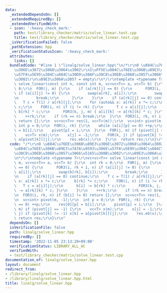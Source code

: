 ```yaml
---
data:
  _extendedDependsOn: []
  _extendedRequiredBy: []
  _extendedVerifiedWith:
  - icon: ':heavy_check_mark:'
    path: test/library_checker/matrix/solve_linear.test.cpp
    title: test/library_checker/matrix/solve_linear.test.cpp
  _isVerificationFailed: false
  _pathExtension: hpp
  _verificationStatusIcon: ':heavy_check_mark:'
  attributes:
    links: []
  bundledCode: "#line 1 \"linalg/solve_linear.hpp\"\n/*\r\n0 \u884C\u76EE\u306B\u89E3\
    \u306E\u3072\u3068\u3064\u3002\r\n1\uFF5E\u884C\u76EE\u306B\u89E3\u7A7A\u9593\u306E\
    \u57FA\u5E95\u304C\u884C\u30D9\u30AF\u30C8\u30EB\u3068\u3057\u3066\u5165\u308B\
    \u3002\r\n\u89E3\u306A\u3057 = empty\r\n*/\r\ntemplate <typename T>\r\nvc<vc<T>>\
    \ solve_linear(const int n, const int m, vc<vc<T>> a, vc<T> b) {\r\n  int rk =\
    \ 0;\r\n  FOR(j, m) {\r\n    if (a[rk][j] == 0) {\r\n      FOR3(i, rk + 1, n)\
    \ if (a[i][j] != 0) {\r\n        swap(a[rk], a[i]);\r\n        swap(b[rk], b[i]);\r\
    \n        break;\r\n      }\r\n    }\r\n    if (a[rk][j] == 0) continue;\r\n \
    \   T c = T(1) / a[rk][j];\r\n    for (auto&& x: a[rk]) x *= c;\r\n    b[rk] *=\
    \ c;\r\n    FOR(i, n) if (i != rk) {\r\n      T c = a[i][j];\r\n      b[i] -=\
    \ b[rk] * c;\r\n      FOR3(k, j, m) { a[i][k] -= a[rk][k] * c; }\r\n    }\r\n\
    \    ++rk;\r\n    if (rk == n) break;\r\n  }\r\n  FOR3(i, rk, n) if (b[i] != 0)\
    \ return {};\r\n  vc<vc<T>> res(1, vc<T>(m));\r\n  vc<int> pivot(m, -1);\r\n \
    \ int p = 0;\r\n  FOR(i, rk) {\r\n    while (a[i][p] == 0) ++p;\r\n    res[0][p]\
    \ = b[i];\r\n    pivot[p] = i;\r\n  }\r\n  FOR(j, m) if (pivot[j] == -1) {\r\n\
    \    vc<T> x(m);\r\n    x[j] = -1;\r\n    FOR(k, j) if (pivot[k] != -1) x[k] =\
    \ a[pivot[k]][j];\r\n    res.eb(x);\r\n  }\r\n  return res;\r\n}\r\n"
  code: "/*\r\n0 \u884C\u76EE\u306B\u89E3\u306E\u3072\u3068\u3064\u3002\r\n1\uFF5E\
    \u884C\u76EE\u306B\u89E3\u7A7A\u9593\u306E\u57FA\u5E95\u304C\u884C\u30D9\u30AF\
    \u30C8\u30EB\u3068\u3057\u3066\u5165\u308B\u3002\r\n\u89E3\u306A\u3057 = empty\r\
    \n*/\r\ntemplate <typename T>\r\nvc<vc<T>> solve_linear(const int n, const int\
    \ m, vc<vc<T>> a, vc<T> b) {\r\n  int rk = 0;\r\n  FOR(j, m) {\r\n    if (a[rk][j]\
    \ == 0) {\r\n      FOR3(i, rk + 1, n) if (a[i][j] != 0) {\r\n        swap(a[rk],\
    \ a[i]);\r\n        swap(b[rk], b[i]);\r\n        break;\r\n      }\r\n    }\r\
    \n    if (a[rk][j] == 0) continue;\r\n    T c = T(1) / a[rk][j];\r\n    for (auto&&\
    \ x: a[rk]) x *= c;\r\n    b[rk] *= c;\r\n    FOR(i, n) if (i != rk) {\r\n   \
    \   T c = a[i][j];\r\n      b[i] -= b[rk] * c;\r\n      FOR3(k, j, m) { a[i][k]\
    \ -= a[rk][k] * c; }\r\n    }\r\n    ++rk;\r\n    if (rk == n) break;\r\n  }\r\
    \n  FOR3(i, rk, n) if (b[i] != 0) return {};\r\n  vc<vc<T>> res(1, vc<T>(m));\r\
    \n  vc<int> pivot(m, -1);\r\n  int p = 0;\r\n  FOR(i, rk) {\r\n    while (a[i][p]\
    \ == 0) ++p;\r\n    res[0][p] = b[i];\r\n    pivot[p] = i;\r\n  }\r\n  FOR(j,\
    \ m) if (pivot[j] == -1) {\r\n    vc<T> x(m);\r\n    x[j] = -1;\r\n    FOR(k,\
    \ j) if (pivot[k] != -1) x[k] = a[pivot[k]][j];\r\n    res.eb(x);\r\n  }\r\n \
    \ return res;\r\n}\r\n"
  dependsOn: []
  isVerificationFile: false
  path: linalg/solve_linear.hpp
  requiredBy: []
  timestamp: '2022-11-05 23:13:20+09:00'
  verificationStatus: LIBRARY_ALL_AC
  verifiedWith:
  - test/library_checker/matrix/solve_linear.test.cpp
documentation_of: linalg/solve_linear.hpp
layout: document
redirect_from:
- /library/linalg/solve_linear.hpp
- /library/linalg/solve_linear.hpp.html
title: linalg/solve_linear.hpp
---
```

